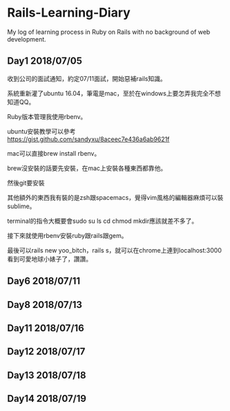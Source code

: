 # Rails-Learning-Diary
My log of learning process in Ruby on Rails with no background of web development.
## Day1  2018/07/05
收到公司的面試通知，約定07/11面試，開始惡補rails知識。

系統重新灌了ubuntu 16.04，筆電是mac，至於在windows上要怎弄我完全不想知道QQ。

Ruby版本管理我使用rbenv。

ubuntu安裝教學可以參考 https://gist.github.com/sandyxu/8aceec7e436a6ab9621f

mac可以直接brew install rbenv。

brew沒安裝的話要先安裝，在mac上安裝各種東西都靠他。

然後git要安裝

其他額外的東西我有裝的是zsh跟spacemacs，覺得vim風格的編輯器麻煩可以裝sublime。

terminal的指令大概要會sudo su ls cd chmod mkdir應該就差不多了。

接下來就使用rbenv安裝ruby跟rails跟gem。

最後可以rails new yoo_bitch，rails s，就可以在chrome上連到localhost:3000看到可愛地球小婊子了，讚讚。
## Day6  2018/07/11

## Day8  2018/07/13

## Day11  2018/07/16

## Day12  2018/07/17

## Day13  2018/07/18

## Day14  2018/07/19
